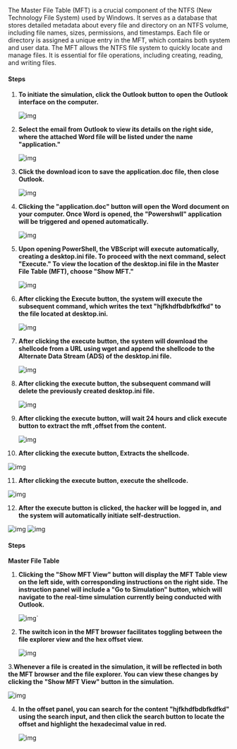 

The Master File Table (MFT) is a crucial component of the NTFS (New Technology File System) used by Windows. It serves as a database that stores detailed metadata about every file and directory on an NTFS volume, including file names, sizes, permissions, and timestamps. Each file or directory is assigned a unique entry in the MFT, which contains both system and user data. The MFT allows the NTFS file system to quickly locate and manage files. It is essential for file operations, including creating, reading, and writing files.

<h4> Steps</h4>

1. **To initiate the simulation, click the Outlook button to open the Outlook interface on the computer.**

   ![img](./images/image1.png)

2. **Select the email from Outlook to view its details on the right side, where the attached Word file will be listed under the name "application."**

   ![img](./images/image2.png)

3. **Click the download icon to save the application.doc file, then close Outlook.**

   ![img](./images/image3.png)

4. **Clicking the "application.doc" button will open the Word document on your computer. Once Word is opened, the "Powershwll" application will be triggered and opened automatically.**

   ![img](./images/image4.png)

5. **Upon opening PowerShell, the VBScript will execute automatically, creating a desktop.ini file. To proceed with the next command, select "Execute." To view the location of the desktop.ini file in the Master File Table (MFT), choose "Show MFT."**

   ![img](./images/image5.png)

6. **After clicking the Execute button, the system will execute the subsequent command, which writes the text "hjfkhdfbdbfkdfkd" to the file located at desktop.ini.**

   ![img](./images/image6.png)

7. **After clicking the execute button, the system will download the shellcode from a URL using wget and append the shellcode to the Alternate Data Stream (ADS) of the desktop.ini file.**

   ![img](./images/image7.png)

8. **After clicking the execute button, the subsequent command will delete the previously created desktop.ini file.**

   ![img](./images/image8.png)

9. **After clicking the execute button, will wait 24 hours and click execute button to extract the mft ,offset from the content.**

   ![img](./images/image10.png)

10. **After clicking the execute button, Extracts the shellcode.**

![img](./images/image11.png)

11. **After clicking the execute button, execute the shellcode.**

![img](./images/image12.png)

12. **After the execute button is clicked, the hacker will be logged in, and the system will automatically initiate self-destruction.**

![img](./images/image13.png)
![img](./images/image14.png)

<h4> Steps</h4>

**Master File Table**

1. **Clicking the "Show MFT View" button will display the MFT Table view on the left side, with corresponding instructions on the right side. The instruction panel will include a "Go to Simulation" button, which will navigate to the real-time simulation currently being conducted with Outlook.**

   ![img](./images/image15.png)`

2. **The switch icon in the MFT browser facilitates toggling between the file explorer view and the hex offset view.**

   ![img](./images/image16.png)

3.**Whenever a file is created in the simulation, it will be reflected in both the MFT browser and the file explorer. You can view these changes by clicking the "Show MFT View" button in the simulation.**

   ![img](./images/image10.png)

4. **In the offset panel, you can search for the content "hjfkhdfbdbfkdfkd" using the search input, and then click the search button to locate the offset and highlight the hexadecimal value in red.**

   ![img](./images/image17.png)
